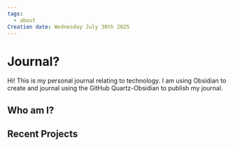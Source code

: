 ```yaml
---
tags:
  - about
Creation date: Wednesday July 30th 2025
---
```

# Journal?
Hi! This is my personal journal relating to technology. I am using Obsidian to create and journal using the GitHub Quartz-Obsidian to publish my journal. 
## Who am I?
## Recent Projects

